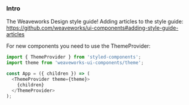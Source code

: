 ### Intro

The Weaveworks Design style guide! Adding articles to the style guide: https://github.com/weaveworks/ui-components#adding-style-guide-articles

For new components you need to use the ThemeProvider:

```javascript
import { ThemeProvider } from 'styled-components';
import theme from 'weaveworks-ui-components/theme';

const App = ({ children }) => (
  <ThemeProvider theme={theme}>
    {children}
  </ThemeProvider>
);
```
